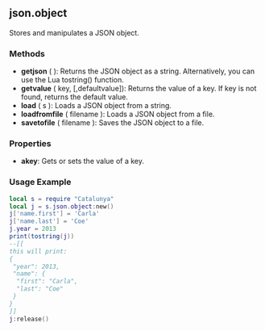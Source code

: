 ## json.object

Stores and manipulates a JSON object.

### Methods

* **getjson** ( ): Returns the JSON object as a string. Alternatively, you can use the Lua tostring() function.
* **getvalue** ( key, [,defaultvalue]): Returns the value of a key. If key is not found, returns the default value.
* **load** ( s ): Loads a JSON object from a string.
* **loadfromfile** ( filename ): Loads a JSON object from a file.
* **savetofile** ( filename ): Saves the JSON object to a file.

### Properties

* **akey**: Gets or sets the value of a key.

### Usage Example

```lua
local s = require "Catalunya"
local j = s.json.object:new()
j['name.first'] = 'Carla'
j['name.last'] = 'Coe'
j.year = 2013
print(tostring(j))
--[[
this will print:
{
 "year": 2013,
 "name": {
  "first": "Carla",
  "last": "Coe"
 }
}
]]
j:release()
```